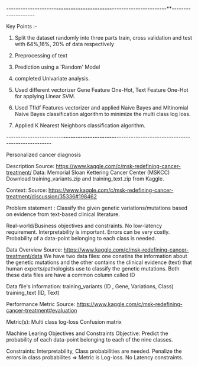 ---------------------**-----------------------**-----------------------**--------------------

Key Points :-

1. Split the dataset randomly into three parts train, cross validation and test with 64%,16%, 20% of data respectively

2. Preprocessing of text

3. Prediction using a 'Random' Model

4. completed Univariate analysis.

5. Used different vectorizer Gene Feature One-Hot, Text Feature One-Hot for applying Linear SVM.

6. Used TfIdf Features vectorizer and applied Naive Bayes and Mltinomial Naive Bayes classification algorithm to minimize the multi class log loss.

7. Applied K Nearest Neighbors classification algorithm.

------------------------**----------------------**--------------------------------------------------

Personalized cancer diagnosis

Description
Source: https://www.kaggle.com/c/msk-redefining-cancer-treatment/
Data: Memorial Sloan Kettering Cancer Center (MSKCC)
Download training_variants.zip and training_text.zip from Kaggle.

Context:
Source: https://www.kaggle.com/c/msk-redefining-cancer-treatment/discussion/35336#198462

Problem statement :
Classify the given genetic variations/mutations based on evidence from text-based clinical literature.

Real-world/Business objectives and constraints.
No low-latency requirement.
Interpretability is important.
Errors can be very costly.
Probability of a data-point belonging to each class is needed.


Data Overview
Source: https://www.kaggle.com/c/msk-redefining-cancer-treatment/data
We have two data files: one conatins the information about the genetic mutations and the other contains the clinical evidence (text) that human experts/pathologists use to classify the genetic mutations.
Both these data files are have a common column called ID

Data file's information:
training_variants (ID , Gene, Variations, Class)
training_text (ID, Text)

Performance Metric
Source: https://www.kaggle.com/c/msk-redefining-cancer-treatment#evaluation

Metric(s):
Multi class log-loss
Confusion matrix

Machine Learing Objectives and Constraints
Objective: Predict the probability of each data-point belonging to each of the nine classes.

Constraints:
Interpretability, Class probabilities are needed.
Penalize the errors in class probabilites => Metric is Log-loss. 
No Latency constraints.




 

